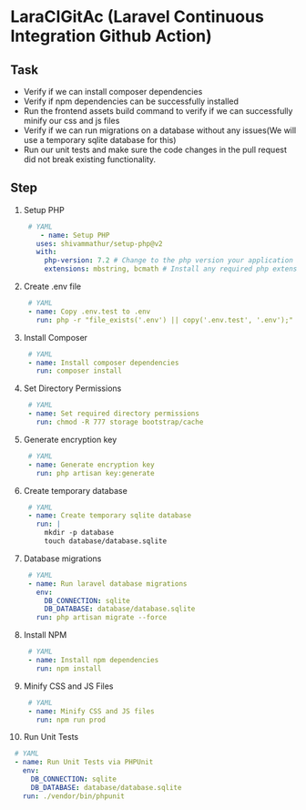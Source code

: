 # LaraCIGitAc (Laravel Continuous Integration Github Action) 

## Task

- Verify if we can install composer dependencies
- Verify if npm dependencies can be successfully installed
- Run the frontend assets build command to verify if we can successfully minify our css and js files
- Verify if we can run migrations on a database without any issues(We will use a temporary sqlite database for this)
- Run our unit tests and make sure the code changes in the pull request did not break existing functionality.


## Step

1. Setup PHP
   ``` yaml
    # YAML
       - name: Setup PHP
      uses: shivammathur/setup-php@v2
      with:
        php-version: 7.2 # Change to the php version your application is using
        extensions: mbstring, bcmath # Install any required php extensions
   ```
2. Create .env file
   ``` yaml
    # YAML
    - name: Copy .env.test to .env
      run: php -r "file_exists('.env') || copy('.env.test', '.env');"
   ```
3. Install Composer
   ``` yaml
    # YAML
    - name: Install composer dependencies
      run: composer install
   ```
4. Set Directory Permissions
   ``` yaml
    # YAML
    - name: Set required directory permissions
      run: chmod -R 777 storage bootstrap/cache
   ```
5. Generate encryption key
   ``` yaml
    # YAML
    - name: Generate encryption key
      run: php artisan key:generate
   ```
6. Create temporary database
   ``` yaml
    # YAML
    - name: Create temporary sqlite database
      run: |
        mkdir -p database
        touch database/database.sqlite
   ```
7. Database migrations
   ``` yaml
    # YAML
    - name: Run laravel database migrations
      env:
        DB_CONNECTION: sqlite
        DB_DATABASE: database/database.sqlite
      run: php artisan migrate --force
   ```
8. Install NPM
   ``` yaml
    # YAML
    - name: Install npm dependencies
      run: npm install
   ```
9. Minify CSS and JS Files
   ``` yaml
    # YAML
    - name: Minify CSS and JS files
      run: npm run prod
   ```
10. Run Unit Tests
   ``` yaml
    # YAML
    - name: Run Unit Tests via PHPUnit
      env:
        DB_CONNECTION: sqlite
        DB_DATABASE: database/database.sqlite
      run: ./vendor/bin/phpunit
   ```